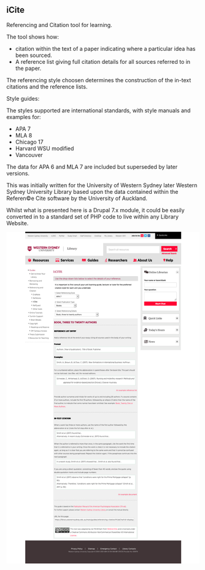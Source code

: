 iCite
-----

Referencing and Citation tool for learning.

The tool shows how:

- citation within the text of a paper indicating where a particular idea has been sourced.
- A reference list giving full citation details for all sources referred to in the paper.

The referencing style choosen determines the construction of the in-text citations and the reference lists.

Style guides:

The styles supported are international standards, with style manuals and examples for:

 - APA 7
 - MLA 8
 - Chicago 17
 - Harvard WSU modified
 - Vancouver

The data for APA 6 and MLA 7 are included but superseded by later versions.

This was initially written for the University of Western Sydney later Western Sydney University Library based upon the
data contained within the Referen&copy;e Cite software by the University of Auckland.

Whilst what is presented here is a Drupal 7.x module, it could be easily converted in to a standard set of PHP code
to live within any Library Website.

 ![Example APA Citation](icite-screenshots/Screenshot_2021-04-09-ICite-Western-Sydney-University-Library-APA-book-example.png)
 